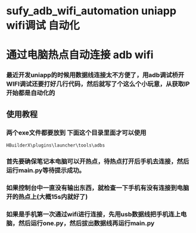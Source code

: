 # sufy_adb_wifi_automation uniapp wifi调试 自动化
# 通过电脑热点自动连接 adb wifi

### 最近开发uniapp的时候用数据线连接太不方便了，用adb调试桥开WIFI调试还要打好几行代码，然后就写了个这么个小玩意，从获取IP开始都是自动化的

## 使用教程

### 两个exe文件都要放到 下面这个目录里面才可以使用

```
HBuilderX\plugins\launcher\tools\adbs
```



### 首先要确保笔记本电脑可以开热点，待热点打开后手机去连接，然后运行main.py等待提示成功。

### 如果控制台中一直没有输出东西，就检查一下手机有没有连接到电脑开的热点上(大概15s内就好了)

### 如果是手机第一次通过wifi进行连接，先用usb数据线把手机连上电脑，然后运行one.py，然后拔出数据线再运行main.py

